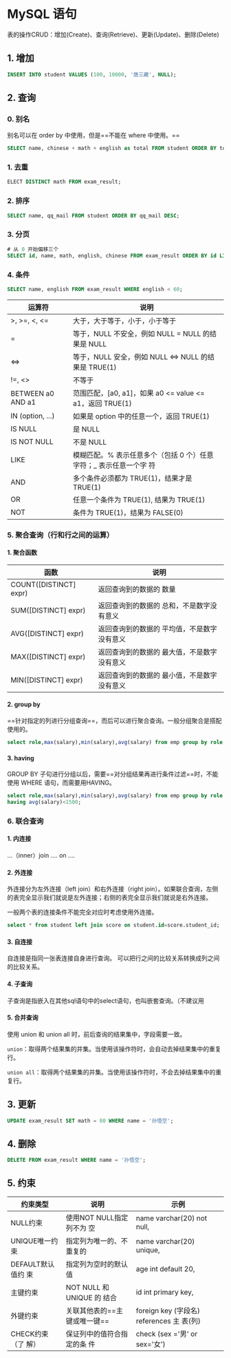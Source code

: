 # MySQL 语句

表的操作CRUD：增加(Create)、查询(Retrieve)、更新(Update)、删除(Delete)  

## 1. 增加

```sql
INSERT INTO student VALUES (100, 10000, '唐三藏', NULL);
```

## 2. 查询

### 0. 别名

别名可以在 order by 中使用，但是==不能在 where 中使用。==

```sql
SELECT name, chinese + math + english as total FROM student ORDER BY total DESC;
```

### 1. 去重

```sql
ELECT DISTINCT math FROM exam_result;
```

### 2. 排序

```sql
SELECT name, qq_mail FROM student ORDER BY qq_mail DESC;
```

### 3. 分页

```sql
# 从 0 开始偏移三个
SELECT id, name, math, english, chinese FROM exam_result ORDER BY id LIMIT 3 OFFSET 0;
```

### 4. 条件

```sql
SELECT name, english FROM exam_result WHERE english < 60;
```

| 运算符            | 说明                                                         |
| ----------------- | ------------------------------------------------------------ |
| >, >=, <, <=      | 大于，大于等于，小于，小于等于                               |
| =                 | 等于，NULL 不安全，例如 NULL = NULL 的结果是 NULL            |
| <=>               | 等于，NULL 安全，例如 NULL <=> NULL 的结果是 TRUE(1)         |
| !=, <>            | 不等于                                                       |
| BETWEEN a0 AND a1 | 范围匹配，[a0, a1]，如果 a0 <= value <= a1，返回 TRUE(1)     |
| IN (option, ...)  | 如果是 option 中的任意一个，返回 TRUE(1)                     |
| IS NULL           | 是 NULL                                                      |
| IS NOT NULL       | 不是 NULL                                                    |
| LIKE              | 模糊匹配。% 表示任意多个（包括 0 个）任意字符；_ 表示任意一个字 符 |
| AND               | 多个条件必须都为 TRUE(1)，结果才是 TRUE(1)                   |
| OR                | 任意一个条件为 TRUE(1), 结果为 TRUE(1)                       |
| NOT               | 条件为 TRUE(1)，结果为 FALSE(0)                              |

### 5. 聚合查询（行和行之间的运算）

#### 1. 聚合函数

| 函数                   | 说明                                        |
| ---------------------- | ------------------------------------------- |
| COUNT([DISTINCT] expr) | 返回查询到的数据的 数量                     |
| SUM([DISTINCT] expr)   | 返回查询到的数据的 总和，不是数字没有意义   |
| AVG([DISTINCT] expr)   | 返回查询到的数据的 平均值，不是数字没有意义 |
| MAX([DISTINCT] expr)   | 返回查询到的数据的 最大值，不是数字没有意义 |
| MIN([DISTINCT] expr)   | 返回查询到的数据的 最小值，不是数字没有意义 |

#### 2. group by

==针对指定的列进行分组查询==，而后可以进行聚合查询。一般分组聚合是搭配使用的。

```sql
select role,max(salary),min(salary),avg(salary) from emp group by role;
```

#### 3. having

GROUP BY 子句进行分组以后，需要==对分组结果再进行条件过滤==时，不能使用 WHERE 语句，而需要用HAVING。

```sql
select role,max(salary),min(salary),avg(salary) from emp group by role
having avg(salary)<1500;
```

### 6. 联合查询

#### 1. 内连接

...（inner）join .... on ....

#### 2. 外连接

外连接分为左外连接（left join）和右外连接（right join）。如果联合查询，左侧的表完全显示我们就说是左外连接；右侧的表完全显示我们就说是右外连接。  

一般两个表的连接条件不能完全对应时考虑使用外连接。

```sql
select * from student left join score on student.id=score.student_id;
```

#### 3. 自连接

自连接是指同一张表连接自身进行查询。 可以把行之间的比较关系转换成列之间的比较关系。

#### 4. 子查询 

子查询是指嵌入在其他sql语句中的select语句，也叫嵌套查询。（不建议用

#### 5. 合并查询

使用 union 和 union all 时，前后查询的结果集中，字段需要一致。

`union`：取得两个结果集的并集。当使用该操作符时，会自动去掉结果集中的重复行。

`union all`：取得两个结果集的并集。当使用该操作符时，不会去掉结果集中的重复行。

## 3. 更新

```sql
UPDATE exam_result SET math = 80 WHERE name = '孙悟空';
```

## 4. 删除

```sql
DELETE FROM exam_result WHERE name = '孙悟空';
```

## 5. 约束

| 约束类型           | 说明                         | 示例                                      |
| ------------------ | ---------------------------- | ----------------------------------------- |
| NULL约束           | 使用NOT NULL指定列不为 空    | name varchar(20) not null,                |
| UNIQUE唯一约束     | 指定列为唯一的、不重复的     | name varchar(20) unique,                  |
| DEFAULT默认值约 束 | 指定列为空时的默认值         | age int default 20,                       |
| 主键约束           | NOT NULL 和 UNIQUE 的 结合   | id int primary key,                       |
| 外键约束           | 关联其他表的==主键或唯一键== | foreign key (字段名) references 主 表(列) |
| CHECK约束（了 解） | 保证列中的值符合指定的条 件  | check (sex ='男' or sex='女')             |

